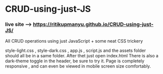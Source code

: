 # CRUD-using-just-JS
### live site --> https://ritikupmanyu.github.io/CRUD-using-just-JS/
All CRUD operations using just JavaScript + some neat CSS trickery

style-light.css , style-dark.css , app.js , script.js and the assets folder should all be in a same folder.
After thet just open index.html
There is also a dark-theme toggle in the header, be sure to try it.
Page is completely responsive , and can even be viewed in mobile screen size comfortably.
